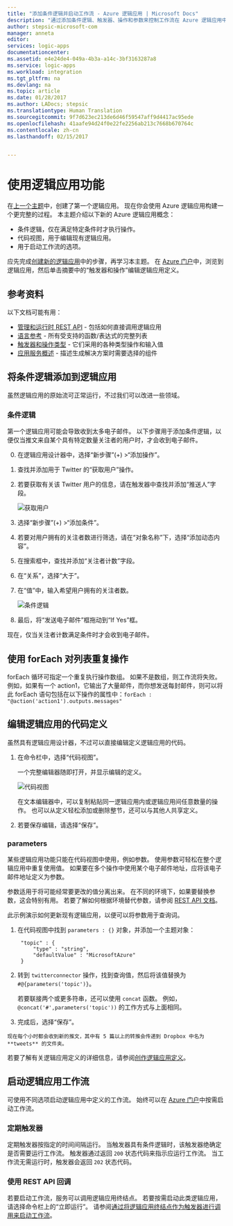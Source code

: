 ```yaml
---
title: "添加条件逻辑并启动工作流 - Azure 逻辑应用 | Microsoft Docs"
description: "通过添加条件逻辑、触发器、操作和参数来控制工作流在 Azure 逻辑应用中的运行方式。"
author: stepsic-microsoft-com
manager: anneta
editor: 
services: logic-apps
documentationcenter: 
ms.assetid: e4e24de4-049a-4b3a-a14c-3bf3163287a8
ms.service: logic-apps
ms.workload: integration
ms.tgt_pltfrm: na
ms.devlang: na
ms.topic: article
ms.date: 01/28/2017
ms.author: LADocs; stepsic
ms.translationtype: Human Translation
ms.sourcegitcommit: 9f7d623ec213de6d46f59547aff9d4417ac95ede
ms.openlocfilehash: 41aafe94d24f0e22fe2256ab213c7668b670764c
ms.contentlocale: zh-cn
ms.lasthandoff: 02/15/2017


---
```

# <a name="use-logic-apps-features"></a>使用逻辑应用功能
在[上一个主题](../logic-apps/logic-apps-create-a-logic-app.md)中，创建了第一个逻辑应用。 现在你会使用 Azure 逻辑应用构建一个更完整的过程。 本主题介绍以下新的 Azure 逻辑应用概念：

* 条件逻辑，仅在满足特定条件时才执行操作。
* 代码视图，用于编辑现有逻辑应用。
* 用于启动工作流的选项。

应先完成[创建新的逻辑应用](../logic-apps/logic-apps-create-a-logic-app.md)中的步骤，再学习本主题。 在 [Azure 门户]中，浏览到逻辑应用，然后单击摘要中的“触发器和操作”编辑逻辑应用定义。

## <a name="reference-material"></a>参考资料
以下文档可能有用：

* [管理和运行时 REST API](https://msdn.microsoft.com/library/azure/mt643787.aspx) - 包括如何直接调用逻辑应用
* [语言参考](https://msdn.microsoft.com/library/azure/mt643789.aspx) - 所有受支持的函数/表达式的完整列表
* [触发器和操作类型](https://msdn.microsoft.com/library/azure/mt643939.aspx) - 它们采用的各种类型操作和输入值
* [应用服务概述](../app-service/app-service-value-prop-what-is.md) - 描述生成解决方案时需要选择的组件

## <a name="add-conditional-logic-to-your-logic-app"></a>将条件逻辑添加到逻辑应用

虽然逻辑应用的原始流可正常运行，不过我们可以改进一些领域。

### <a name="conditional"></a>条件逻辑

第一个逻辑应用可能会导致收到太多电子邮件。 以下步骤用于添加条件逻辑，以便仅当推文来自某个具有特定数量关注者的用户时，才会收到电子邮件。

0. 在逻辑应用设计器中，选择“新步骤”(+) >“添加操作”。
0.    查找并添加用于 Twitter 的“获取用户”操作。
0. 若要获取有关该 Twitter 用户的信息，请在触发器中查找并添加“推送人”字段。

    ![获取用户](media/logic-apps-use-logic-app-features/getuser.png)

0. 选择“新步骤”(+) >“添加条件”。
0. 若要对用户拥有的关注者数进行筛选，请在“对象名称”下，选择“添加动态内容”。 
0.    在搜索框中，查找并添加“关注者计数”字段。
0. 在“关系”，选择“大于”。
0. 在“值”中，输入希望用户拥有的关注者数。

    ![条件逻辑](media/logic-apps-use-logic-app-features/conditional.png)

0. 最后，将“发送电子邮件”框拖动到“If Yes”框。 

现在，仅当关注者计数满足条件时才会收到电子邮件。

## <a name="repeat-actions-over-a-list-with-foreach"></a>使用 forEach 对列表重复操作

forEach 循环可指定一个重复执行操作数组。 如果不是数组，则工作流将失败。 例如，如果有一个 action1，它输出了大量邮件，而你想发送每封邮件，则可以将此 forEach 语句包括在以下操作的属性中：`forEach : "@action('action1').outputs.messages"`

## <a name="edit-the-code-definition-for-a-logic-app"></a>编辑逻辑应用的代码定义

虽然具有逻辑应用设计器，不过可以直接编辑定义逻辑应用的代码。

1. 在命令栏中，选择“代码视图”。

    一个完整编辑器随即打开，并显示编辑的定义。

    ![代码视图](media/logic-apps-use-logic-app-features/codeview.png)

    在文本编辑器中，可以复制粘贴同一逻辑应用内或逻辑应用间任意数量的操作。 
    也可以从定义轻松添加或删除整节，还可以与其他人共享定义。

2. 若要保存编辑，请选择“保存”。

### <a name="parameters"></a>parameters

某些逻辑应用功能只能在代码视图中使用，例如参数。 使用参数可轻松在整个逻辑应用中重复使用值。 如果要在多个操作中使用某个电子邮件地址，应将该电子邮件地址定义为参数。

参数适用于将可能经常要更改的值分离出来。 在不同的环境下，如果要替换参数，这会特别有用。 若要了解如何根据环境替代参数，请参阅 [REST API 文档](https://docs.microsoft.com/rest/api/logic)。

此示例演示如何更新现有逻辑应用，以便可以将参数用于查询词。

1. 在代码视图中找到 `parameters : {}` 对象，并添加一个主题对象：

        "topic" : {
            "type" : "string",
            "defaultValue" : "MicrosoftAzure"
        }

2. 转到 `twitterconnector` 操作，找到查询值，然后将该值替换为 `#@{parameters('topic')}`。 

    若要联接两个或更多符串，还可以使用 `concat` 函数。 
    例如，`@concat('#',parameters('topic'))` 的工作方式与上面相同。

3.    完成后，选择“保存”。 

    现在每个小时都会收到新的推文，其中有 5 篇以上的转推会传递到 Dropbox 中名为 **tweets** 的文件夹。

若要了解有关逻辑应用定义的详细信息，请参阅[创作逻辑应用定义](../logic-apps/logic-apps-author-definitions.md)。

## <a name="start-logic-app-workflows"></a>启动逻辑应用工作流

可使用不同选项启动逻辑应用中定义的工作流。 始终可以在 [Azure 门户]中按需启动工作流。

### <a name="recurrence-triggers"></a>定期触发器

定期触发器按指定的时间间隔运行。 当触发器具有条件逻辑时，该触发器绝确定是否需要运行工作流。 触发器通过返回 `200` 状态代码来指示应运行工作流。 当工作流无需运行时，触发器会返回 `202` 状态代码。

### <a name="callback-using-rest-apis"></a>使用 REST API 回调

若要启动工作流，服务可以调用逻辑应用终结点。 若要按需启动此类逻辑应用，请选择命令栏上的“立即运行”。 请参阅[通过将逻辑应用终结点作为触发器进行调用来启动工作流](../logic-apps/logic-apps-http-endpoint.md)。 

<!-- Shared links -->
[Azure 门户]: https://portal.azure.com

